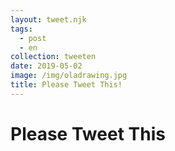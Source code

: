 ```yaml
---
layout: tweet.njk
tags:
  - post
  - en
collection: tweeten
date: 2019-05-02
image: /img/oladrawing.jpg
title: Please Tweet This!
---
```

# Please Tweet This
